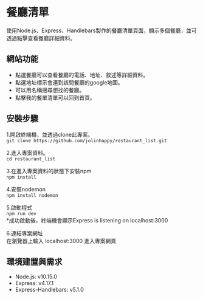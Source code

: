 # 餐廳清單
使用Node.js、Express、Handlebars製作的餐廳清單頁面，顯示多個餐廳，並可透過點擊查看餐廳詳細資料。

## 網站功能
- 點選餐廳可以查看餐廳的電話、地址、敘述等詳細資料。
- 點選地址標示會連到該間餐廳的google地圖。
- 可以用名稱搜尋想找的餐廳。
- 點擊我的餐單清單可以回到首頁。

## 安裝步驟
1.開啟終端機，並透過clone此專案。
<br>```git clone https://github.com/jolinhappy/restaurant_list.git```

2.進入專案資料。
<br>```cd restaurant_list```

3.在進入專案資料的狀態下安裝npm
<br>```npm install```

4.安裝nodemon
<br>```npm install nodemon```

5.啟動程式
<br>```npm run dev```
<br>*成功啟動後，終端機會顯示Express is listening on localhost:3000

6.連結專案網址
<br>在瀏覽器上輸入 localhost:3000 進入專案網頁

## 環境建置與需求
- Node.js: v10.15.0
- Express: v4.17.1
- Express-Handlebars: v5.1.0
